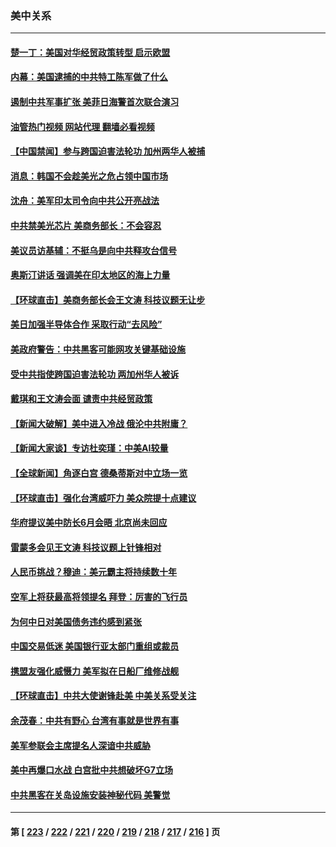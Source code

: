### 美中关系
---
#### [楚一丁：美国对华经贸政策转型 启示欧盟](../../pages/nf1412576/n14005464.md?05300845) 
#### [内幕：美国逮捕的中共特工陈军做了什么](../../pages/nf1412576/n14006061.md?05300845) 
#### [遏制中共军事扩张 美菲日海警首次联合演习](../../pages/nf1412576/n14005888.md?05300845) 
#### [油管热门视频 网站代理 翻墙必看视频](http://138.2.39.72:81/youtube.html?epic-marker?05300845)
#### [【中国禁闻】参与跨国迫害法轮功 加州两华人被捕](../../pages/nf1412576/n14005816.md?05300845) 
#### [消息：韩国不会趁美光之危占领中国市场](../../pages/nf1412576/n14005176.md?05300845) 
#### [沈舟：美军印太司令向中共公开亮战法](../../pages/nf1412576/n14005169.md?05300845) 
#### [中共禁美光芯片 美商务部长：不会容忍](../../pages/nf1412576/n14005101.md?05300845) 
#### [美议员访基辅：不挺乌是向中共释攻台信号](../../pages/nf1412576/n14005081.md?05300845) 
#### [奥斯汀讲话 强调美在印太地区的海上力量](../../pages/nf1412576/n14005040.md?05300845) 
#### [【环球直击】美商务部长会王文涛 科技议题无让步](../../pages/nf1412576/n14004753.md?05300845) 
#### [美日加强半导体合作 采取行动“去风险”](../../pages/nf1412576/n14004834.md?05300845) 
#### [美政府警告：中共黑客可能网攻关键基础设施](../../pages/nf1412576/n14004746.md?05300845) 
#### [受中共指使跨国迫害法轮功 两加州华人被诉](../../pages/nf1412576/n14004778.md?05300845) 
#### [戴琪和王文涛会面 谴责中共经贸政策](../../pages/nf1412576/n14004729.md?05300845) 
#### [【新闻大破解】美中进入冷战 俄沦中共附庸？](../../pages/nf1412576/n14004698.md?05300845) 
#### [【新闻大家谈】专访杜奕瑾：中美AI较量](../../pages/nf1412576/n14004656.md?05300845) 
#### [【全球新闻】角逐白宫 德桑蒂斯对中立场一览](../../pages/nf1412576/n14004471.md?05300845) 
#### [【环球直击】强化台湾威吓力 美众院提十点建议](../../pages/nf1412576/n14004128.md?05300845) 
#### [华府提议美中防长6月会晤 北京尚未回应](../../pages/nf1412576/n14004344.md?05300845) 
#### [雷蒙多会见王文涛 科技议题上针锋相对](../../pages/nf1412576/n14004189.md?05300845) 
#### [人民币挑战？穆迪：美元霸主将持续数十年](../../pages/nf1412576/n14004114.md?05300845) 
#### [空军上将获最高将领提名 拜登：厉害的飞行员](../../pages/nf1412576/n14004076.md?05300845) 
#### [为何中日对美国债务违约感到紧张](../../pages/nf1412576/n14004016.md?05300845) 
#### [中国交易低迷 美国银行亚太部门重组或裁员](../../pages/nf1412576/n14003993.md?05300845) 
#### [携盟友强化威慑力 美军拟在日船厂维修战舰](../../pages/nf1412576/n14003675.md?05300845) 
#### [【环球直击】中共大使谢锋赴美 中美关系受关注](../../pages/nf1412576/n14003356.md?05300845) 
#### [余茂春：中共有野心 台湾有事就是世界有事](../../pages/nf1412576/n14003341.md?05300845) 
#### [美军参联会主席提名人深谙中共威胁](../../pages/nf1412576/n14003467.md?05300845) 
#### [美中再爆口水战 白宫批中共想破坏G7立场](../../pages/nf1412576/n14003380.md?05300845) 
#### [中共黑客在关岛设施安装神秘代码 美警觉](../../pages/nf1412576/n14003421.md?05300845) 

---
#### 第 [ [223](./223.md?05300845) / [222](./222.md?05300845) / [221](./221.md?05300845) / [220](./220.md?05300845) / [219](./219.md?05300845) / [218](./218.md?05300845) / [217](./217.md?05300845) / [216](./216.md?05300845) ] 页
